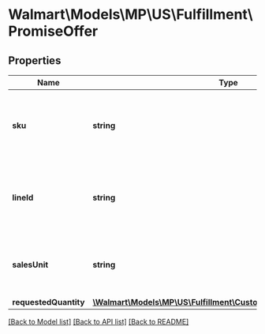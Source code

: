 # Walmart\Models\MP\US\Fulfillment\PromiseOffer

## Properties

Name | Type | Description | Notes
------------ | ------------- | ------------- | -------------
**sku** | **string** | The identifier of the item in seller system (vendor sku). |
**lineId** | **string** | The identifier (UUID) for each line assigned by seller systems. |
**salesUnit** | **string** | Sales unit type. Currently supported type : 'EACH' |
**requestedQuantity** | [**\Walmart\Models\MP\US\Fulfillment\CustomerOrderItemQuantityType**](CustomerOrderItemQuantityType.md) |  |


[[Back to Model list]](./) [[Back to API list]](../../../../../README.md#supported-apis) [[Back to README]](../../../../../README.md)
